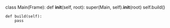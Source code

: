 
class Main(Frame):
    def __init__(self, root):
        super(Main, self).__init__(root)
        self.build()

    def build(self):
        pass
